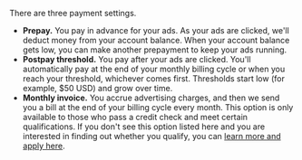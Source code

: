 There are three payment settings.

- **Prepay.** You pay in advance for your ads. As your ads are clicked, we'll deduct money from your account balance. When your account balance gets low, you can make another prepayment to keep your ads running.
- **Postpay threshold.** You pay after your ads are clicked. You'll automatically pay at the end of your monthly billing cycle or when you reach your threshold, whichever comes first. Thresholds start low (for example, $50 USD) and grow over time.
- **Monthly invoice.** You accrue advertising charges, and then we send you a bill at the end of your billing cycle every month. This option is only available to those who pass a credit check and meet certain qualifications. If you don't see this option listed here      and you are interested in finding out whether you qualify, you can [learn more and apply here](../hlp_BA_PROC_MonthlyInvoiceApply.md).


